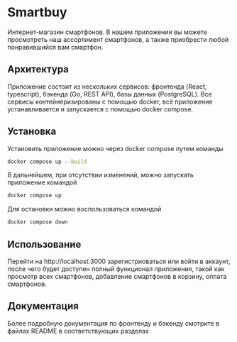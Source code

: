 # Smartbuy

Интернет-магазин смартфонов. В нашем приложении вы можете просмотреть наш ассортимент смартфонов, а также приобрести любой понравившийся вам смартфон.

## Архитектура

Приложение состоит из нескольких сервисов: фронтенда (React, typescript), бэкенда (Go, REST API), базы данных (PostgreSQL). Все сервисы контейнеризированы с помощью docker, всё приложение устанавливается и запускается с помощью docker compose.

## Установка

Установить приложение можно через docker compose путем команды
```bash
docker compose up --build
```
В дальнейшем, при отсутствии изменений, можно запускать приложение командой
```bash
docker compose up
```
Для остановки можно воспользоваться командой
```bash
docker compose down
```
## Использование
Перейти на http://localhost:3000 зарегистриоваться или войти в аккаунт, после чего будет доступен полный функционал приложения, такой как просмотр всех смартфонов, добавление смартфонов в корзину, оплата смартфонов.

## Документация

Более подробную документация по фронтенду и бэкенду смотрите в файлах README в соответствующих разделах
